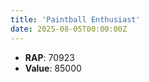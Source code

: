 ```yaml
---
title: 'Paintball Enthusiast'
date: 2025-08-05T00:00:00Z
---
```

- **RAP**: 70923
- **Value**: 85000
